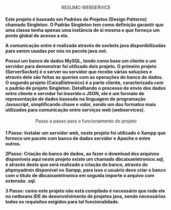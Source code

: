 <p align="center">RESUMO WEBSERVICE</p>     

<h4><p>
Este projeto é baseado em Padrões de Projetos (Design Patterns) chamado Singleton. O Padrão Singleton tem como definição garantir que uma classe tenha apenas uma instância de si mesma e que forneça um ponto global de acesso a ela.
</p><p>
A comunicação entre é realizada através de sockets java disponibilizadas para serem usadas por nós no pacote java.net.
<p>
Possui um banco de dados MySQL, tendo como base um cliente e um servidor para demonstrar foi utilizado dois projeto. O primeiro projeto (ServerSocket) é o server ou servidor que recebe várias soluções e através dele são feitas as queries com as operações do banco de dados.
O segundo projeto (CaixaEletronico) é a parte cliente, caracterizada com o padrão de projeto Singleton. Detalhando o processo de envio dos dados entre cliente e servidor foi inserido o JSON, ele é um formato de representação de dados baseado na linguagem de programação Javascript, simplificando chave e valor, sendo um dos formatos mais utilizados para comunicação entre serviços web (webservices).
</p>
</h4>


<p align="center">Passo a passo para o funcionamento do projeto</p>
<h4>
1 Passo: Instalar um servidor web, neste projeto foi utilizado o Xampp que fornece um pacote com banco de dados servidor e Apache e entre outros.

2Passo: Criação do banco de dados, ao fazer o download dos arquivos disponíveis aqui neste projeto existe um chamado dbcaixaeletronico.sql,  é através deste que será realizado a criação do banco, através do phpmyadmin disponível no Xampp, para isso o usuário deve criar o banco com o título  de dbcaixaeletronico em seguida importe o arquivo com extensão .sql.

3 Passo: como este projeto não está compilado é necessário que rode ele no netbeans IDE de desenvolvimento de projetos java, sendo necessários todos os requisitos exigidos para tal funcionalidade.
</h4>

